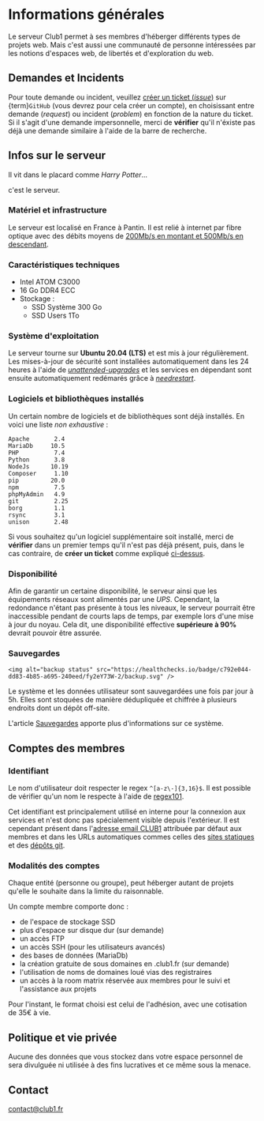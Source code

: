 Informations générales
======================

Le serveur Club1 permet à ses membres d'héberger différents types de projets web. 
Mais c'est aussi une communauté de personne intéressées par les notions d'espaces web,
de libertés et d'exploration du web.

Demandes et Incidents
---------------------

Pour toute demande ou incident, veuillez [créer un ticket (_issue_)](https://github.com/club-1/hosting/issues)
sur {term}`GitHub` (vous devrez pour cela créer un compte), en choisissant entre demande
(_request_) ou incident (_problem_) en fonction de la nature du ticket.
Si il s'agit d'une demande impersonnelle, merci de **vérifier** qu'il n'éxiste pas
déjà une demande similaire à l'aide de la barre de recherche.


Infos sur le serveur
--------------------

Il vit dans le placard comme _Harry Potter_...

c'est le serveur.

### Matériel et infrastructure

Le serveur est localisé en France à Pantin. Il est relié à internet par fibre
optique avec des débits moyens de [200Mb/s en montant et 500Mb/s en descendant](https://www.nperf.com/fr/r/338260996-nDOmVdkc).

### Caractéristiques techniques

- Intel ATOM C3000
- 16 Go DDR4 ECC
- Stockage :
  - SSD Système 300 Go
  - SSD Users 1To



### Système d'exploitation

Le serveur tourne sur **Ubuntu 20.04 (LTS)** et est mis à jour régulièrement.
Les mises-à-jour de sécurité sont installées automatiquement dans les 24 heures
à l'aide de [_unattended-upgrades_](https://wiki.debian.org/fr/unattended-upgrades)
et les services en dépendant sont ensuite automatiquement redémarés grâce à
[_needrestart_](https://packages.debian.org/fr/stable/needrestart).

### Logiciels et bibliothèques installés

Un certain nombre de logiciels et de bibliothèques sont déjà installés.
En voici une liste _non exhaustive_ :

    Apache       2.4
    MariaDb     10.5
    PHP          7.4
    Python       3.8
    NodeJs      10.19
    Composer     1.10
    pip         20.0
    npm          7.5
    phpMyAdmin   4.9
    git          2.25
    borg         1.1
    rsync        3.1
    unison       2.48

Si vous souhaitez qu'un logiciel supplémentaire soit installé, merci de
**vérifier** dans un premier temps qu'il n'est pas déjà présent, puis, dans
le cas contraire, de **créer un ticket** comme expliqué [ci-dessus](#demandes-et-incidents).

### Disponibilité

Afin de garantir un certaine disponibilité, le serveur ainsi que les équipements
réseaux sont alimentés par une _UPS_. Cependant, la redondance n'étant pas
présente à tous les niveaux, le serveur pourrait être inaccessible pendant
de courts laps de temps, par exemple lors d'une mise à jour du noyau.
Cela dit, une disponibilité effective **supérieure à 90%** devrait pouvoir être
assurée.

### Sauvegardes

```{raw} html
<img alt="backup status" src="https://healthchecks.io/badge/c792e044-dd83-4b85-a695-240eed/fy2eY73W-2/backup.svg" />
```

Le système et les données utilisateur sont sauvegardées une fois par jour à 5h.
Elles sont stoquées de manière dédupliquée et chiffrée à plusieurs endroits dont un dépôt off-site.

L'article [Sauvegardes](https://club1.fr/backups/) apporte plus d'informations sur ce système.


Comptes des membres
-------------------

### Identifiant
Le nom d'utilisateur doit respecter le regex `^[a-z\-]{3,16}$`.
Il est possible de vérifier qu'un nom le respecte à l'aide de [regex101](https://regex101.com/r/AilLZw/1).

Cet identifiant est principalement utilisé en interne pour la connexion aux services
et n'est donc pas spécialement visible depuis l'extérieur.
Il est cependant présent dans l'[adresse email CLUB1](/services/email.md) attribuée par défaut aux membres
et dans les URLs automatiques commes celles des [sites statiques](/services/web.md#sites-statiques)
et des [dépôts git](/services/git.md).

### Modalités des comptes

Chaque entité (personne ou groupe), 
peut héberger autant de projets qu'elle le souhaite dans la limite du raisonnable.

Un compte membre comporte donc :

- de l'espace de stockage SSD
- plus d'espace sur disque dur (sur demande)
- un accès FTP
- un accès SSH (pour les utilisateurs avancés)
- des bases de données (MariaDb)
- la création gratuite de sous domaines en .club1.fr (sur demande)
- l'utilisation de noms de domaines loué vias des registraires
- un accès à la room matrix réservée aux membres pour le suivi et l'assistance aux projets

Pour l'instant, le format choisi est celui de l'adhésion, 
avec une cotisation de 35€ à vie.

Politique et vie privée
-----------------------

Aucune des données que vous stockez dans votre espace personnel de sera
divulguée ni utilisée à des fins lucratives et ce même sous la menace.

Contact
-------

<contact@club1.fr>
